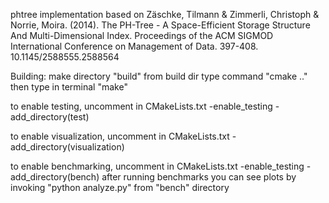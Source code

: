 phtree implementation based on 
Zäschke, Tilmann & Zimmerli, Christoph & Norrie, Moira. (2014). The PH-Tree - A Space-Efficient Storage Structure And Multi-Dimensional Index. Proceedings of the ACM SIGMOD International Conference on Management of Data. 397-408. 10.1145/2588555.2588564

Building:
  make directory "build"
  from build dir type command "cmake .."
  then type in terminal "make"

  to enable testing, uncomment in CMakeLists.txt
  -enable_testing
  -add_directory(test)

  to enable visualization, uncomment in CMakeLists.txt
  -add_directory(visualization)

  to enable benchmarking, uncomment in CMakeLists.txt
  -enable_testing
  -add_directory(bench)
  after running benchmarks you can see plots by invoking "python analyze.py" from "bench" directory
